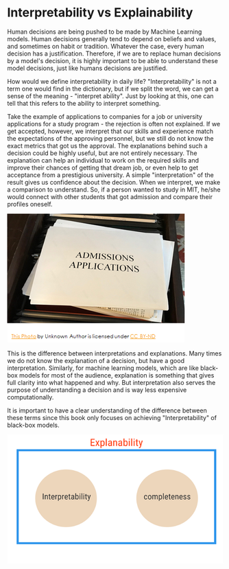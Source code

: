 # Interpretability vs Explainability

Human decisions are being pushed to be made by Machine Learning models. Human decisions generally tend to depend on beliefs and values, and sometimes on habit or tradition. Whatever the case, every human decision has a justification. Therefore, if we are to replace human decisions by a model's decision, it is highly important to be able to understand these model decisions, just like humans decisions are justified.

How would we define interpretability in daily life? "Interpretability" is not a term one would find in the dictionary, but if we split the word, we can get a sense of the meaning - "interpret ability". Just by looking at this, one can tell that this refers to the ability to interpret something. 

Take the example of applications to companies for a job or university applications for a study program - the rejection is often not explained. If we get accepted, however, we interpret that our skills and experience match the expectations of the approving personnel, but we still do not know the exact metrics that got us the approval. The explanations behind such a decision could be highly useful, but are not entirely necessary. The explanation can help an individual to work on the required skills and improve their chances of getting that dream job, or even help to get acceptance from a prestigious university. A simple "interpretation" of the result gives us confidence about the decision. When we interpret, we make a comparison to understand. So, if a person wanted to study in MIT, he/she would connect with other students that got admission and compare their profiles oneself. 

![](../.gitbook/assets/image%20%2888%29.png)

This is the difference between interpretations and explanations. Many times we do not know the explanation of a decision, but have a good interpretation. Similarly, for machine learning models, which are like black-box models for most of the audience, explanation is something that gives full clarity into what happened and why. But interpretation also serves the purpose of understanding a decision and is way less expensive computationally. 

It is important to have a clear understanding of the difference between these terms since this book only focuses on achieving "Interpretability" of black-box models.

![](../.gitbook/assets/image%20%281%29.png)

